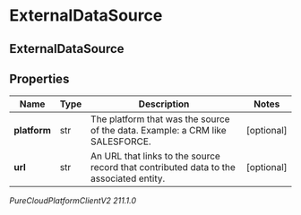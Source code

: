 # ExternalDataSource

## ExternalDataSource

## Properties

|Name | Type | Description | Notes|
|------------ | ------------- | ------------- | -------------|
| **platform** | str | The platform that was the source of the data.  Example: a CRM like SALESFORCE. | [optional] |
| **url** | str | An URL that links to the source record that contributed data to the associated entity. | [optional] |



_PureCloudPlatformClientV2 211.1.0_
